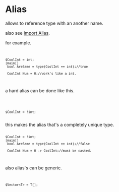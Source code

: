 # Alias

allows to reference type with an another name.

also see [import Alias](../Keywords/import.md).

for example.
<code>
 
    $CoolInt = int;
    |main[]
     bool AreSame = type(CoolInt == int);//true

     CoolInt Num = 0;//work's like a int.

</code>

a hard alias can be done like this.

<code>
 
    $CoolInt = !int;

</code>
this makes the alias that's a completely unique type.
<code>
 
    $CoolInt = !int;
    |main[]
     bool AreSame = type(CoolInt == int);//false

     CoolInt Num = 0 -> CoolInt;//must be casted. 

</code>

also alias's can be generic.
<code>

    $Vector<T> = T[];

</code>